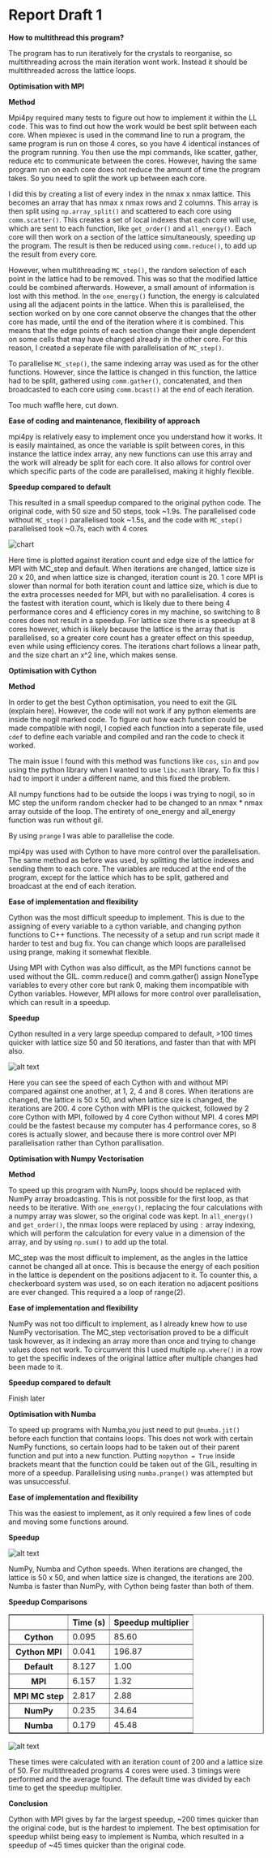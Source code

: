 # Report Draft 1

**How to multithread this program?**  

The program has to run iteratively for the crystals to reorganise, so multithreading across the main iteration wont work. Instead it should be multithreaded across the lattice loops.  

**Optimisation with MPI**  

**Method**

Mpi4py required many tests to figure out how to implement it within the LL code. This was to find out how the work would be best split between each core. When mpiexec is used in the command line to run a program, the same program is run on those 4 cores, so you have 4 identical instances of the program running. You then use the mpi commands, like scatter, gather, reduce etc to communicate between the cores. However, having the same program run on each core does not reduce the amount of time the program takes. So you need to split the work up between each core.  

I did this by creating a list of every index in the nmax x nmax lattice. This becomes an array that has nmax x nmax rows and 2 columns. This array is then split using ```np.array_split()``` and scattered to each core using ```comm.scatter()```. This creates a set of local indexes that each core will use, which are sent to each function, like ```get_order()``` and ```all_energy()```. Each core will then work on a section of the lattice simultaneously, speeding up the program. The result is then be reduced using ```comm.reduce()```, to add up the result from every core.

However, when multithreading ```MC_step()```, the random selection of each point in the lattice had to be removed. This was so that the modified lattice could be combined afterwards. However, a small amount of information is lost with this method. In the ```one_energy()``` function, the energy is calculated using all the adjacent points in the lattice. When this is parallelised, the section worked on by one core cannot observe the changes that the other core has made, until the end of the iteration where it is combined. This means that the edge points of each section change their angle dependent on some cells that may have changed already in the other core. For this reason, I created a seperate file with parallelisation of ```MC_step()```.

To parallelise ```MC_step()```, the same indexing array was used as for the other functions. However, since the lattice is changed in this function, the lattice had to be split, gathered using ```comm.gather()```, concatenated, and then broadcasted to each core using ```comm.bcast()``` at the end of each iteration.

Too much waffle here, cut down.

**Ease of coding and maintenance, flexibility of approach**

mpi4py is relatively easy to implement once you understand how it works. It is easily maintained, as once the variable is split between cores, in this instance the lattice index array, any new functions can use this array and the work will already be split for each core. It also allows for control over which specific parts of the code are parallelised, making it highly flexible.

**Speedup compared to default**

This resulted in a small speedup compared to the original python code. The original code, with 50 size and 50 steps, took ~1.9s. The parallelised code without ```MC_step()``` parallelised took ~1.5s, and the code with ```MC_step()``` parallelised took ~0.7s, each with 4 cores

![chart](image.png)

Here time is plotted against iteration count and edge size of the lattice for MPI with MC_step and default. When iterations are changed, lattice size is 20 x 20, and when lattice size is changed, iteration count is 20. 1 core MPI is slower than normal for both iteration count and lattice size, which is due to the extra processes needed for MPI, but with no parallelisation. 4 cores is the fastest with iteration count, which is likely due to there being 4 performance cores and 4 efficiency cores in my machine, so switching to 8 cores does not result in a speedup. For lattice size there is a speedup at 8 cores however, which is likely because the lattice is the array that is parallelised, so a greater core count has a greater effect on this speedup, even while using efficiency cores. The iterations chart follows a linear path, and the size chart an x^2 line, which makes sense.

**Optimisation with Cython**

**Method**

In order to get the best Cython optimisation, you need to exit the GIL (explain here). However, the code will not work if any python elements are inside the nogil marked code. To figure out how each function could be made compatible with nogil, I copied each function into a seperate file, used ```cdef``` to define each variable and compiled and ran the code to check it worked.

The main issue I found with this method was functions like ```cos```, ```sin``` and ```pow``` using the python library when I wanted to use ```libc.math``` library. To fix this I had to import it under a different name, and this fixed the problem.

All numpy functions had to be outside the loops i was trying to nogil, so in MC step the uniform random checker had to be changed to an nmax * nmax array outside of the loop. The entirety of one_energy and all_energy function was run without gil.

By using ```prange``` I was able to parallelise the code.

mpi4py was used with Cython to have more control over the parallelisation. The same method as before was used, by splitting the lattice indexes and sending them to each core. The variables are reduced at the end of the program, except for the lattice which has to be split, gathered and broadcast at the end of each iteration.

**Ease of implementation and flexibility**

Cython was the most difficult speedup to implement. This is due to the assigning of every variable to a cython variable, and changing python functions to C++ functions. The necessity of a setup and run script made it harder to test and bug fix. You can change which loops are parallelised using prange, making it somewhat flexible.

Using MPI with Cython was also difficult, as the MPI functions cannot be used without the GIL. comm.reduce() and comm.gather() assign NoneType variables to every other core but rank 0, making them incompatible with Cython variables. However, MPI allows for more control over parallelisation, which can result in a speedup.

**Speedup**

Cython resulted in a very large speedup compared to default, >100 times quicker with lattice size 50 and 50 iterations, and faster than that with MPI also.

![alt text](image-3.png)

Here you can see the speed of each Cython with and without MPI compared against one another, at 1, 2, 4 and 8 cores. When iterations are changed, the lattice is 50 x 50, and when lattice size is changed, the iterations are 200. 4 core Cython with MPI is the quickest, followed by 2 core Cython with MPI, followed by 4 core Cython without MPI. 4 cores MPI could be the fastest because my computer has 4 performance cores, so 8 cores is actually slower, and because there is more control over MPI parallelisation rather than Cython parallisation.

**Optimisation with Numpy Vectorisation**

**Method**

To speed up this program with NumPy, loops should be replaced with NumPy array broadcasting. This is not possible for the first loop, as that needs to be iterative. With ```one_energy()```, replacing the four calculations with a numpy array was slower, so the original code was kept. In ```all_energy()``` and ```get_order()```, the nmax loops were replaced by using ```:``` array indexing, which will perform the calculation for every value in a dimension of the array, and by using ```np.sum()``` to add up the total.

MC_step was the most difficult to implement, as the angles in the lattice cannot be changed all at once. This is because the energy of each position in the lattice is dependent on the positions adjacent to it. To counter this, a checkerboard system was used, so on each iteration no adjacent positions are ever changed. This required a a loop of range(2).

**Ease of implementation and flexibility**

NumPy was not too difficult to implement, as I already knew how to use NumPy vectorisation. The MC_step vectorisation proved to be a difficult task however, as it indexing an array more than once and trying to change values does not work. To circumvent this I used multiple ```np.where()``` in a row to get the specific indexes of the original lattice after multiple changes had been made to it.

**Speedup compared to default**

Finish later

**Optimisation with Numba**

To speed up programs with Numba,you just need to put ```@numba.jit()``` before each function that contains loops. This does not work with certain NumPy functions, so certain loops had to be taken out of their parent function and put into a new function. Putting ```nopython = True``` inside brackets meant that the function could be taken out of the GIL, resulting in more of a speedup.
Parallelising using ```numba.prange()``` was attempted but was unsuccessful.

**Ease of implementation and flexibility**

This was the easiest to implement, as it only required a few lines of code and moving some functions around.

**Speedup**

![alt text](image-4.png)

NumPy, Numba and Cython speeds. When iterations are changed, the lattice is 50 x 50, and when lattice size is changed, the iterations are 200. Numba is faster than NumPy, with Cython being faster than both of them.

**Speedup Comparisons**

<div>
<style scoped>
    .dataframe tbody tr th:only-of-type {
        vertical-align: middle;
    }

    .dataframe tbody tr th {
        vertical-align: top;
    }

    .dataframe thead th {
        text-align: right;
    }
</style>
<table border="1" class="dataframe">
  <thead>
    <tr style="text-align: right;">
      <th></th>
      <th>Time (s)</th>
      <th>Speedup multiplier</th>
    </tr>
  </thead>
  <tbody>
    <tr>
      <th>Cython</th>
      <td>0.095</td>
      <td>85.60</td>
    </tr>
    <tr>
      <th>Cython MPI</th>
      <td>0.041</td>
      <td>196.87</td>
    </tr>
    <tr>
      <th>Default</th>
      <td>8.127</td>
      <td>1.00</td>
    </tr>
    <tr>
      <th>MPI</th>
      <td>6.157</td>
      <td>1.32</td>
    </tr>
    <tr>
      <th>MPI MC step</th>
      <td>2.817</td>
      <td>2.88</td>
    </tr>
    <tr>
      <th>NumPy</th>
      <td>0.235</td>
      <td>34.64</td>
    </tr>
    <tr>
      <th>Numba</th>
      <td>0.179</td>
      <td>45.48</td>
    </tr>
  </tbody>
</table>
</div>

![alt text](image-2.png)

These times were calculated with an iteration count of 200 and a lattice size of 50. For multithreaded programs 4 cores were used. 3 timings were performed and the average found. The default time was divided by each time to get the speedup multiplier.

**Conclusion**

Cython with MPI gives by far the largest speedup, ~200 times quicker than the original code, but is the hardest to implement. The best optimisation for speedup whilst being easy to implement is Numba, which resulted in a speedup of ~45 times quicker than the original code.

